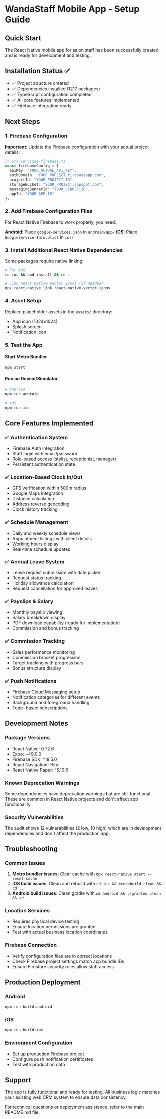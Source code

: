 # WandaStaff Mobile App - Setup Guide

## Quick Start

The React Native mobile app for salon staff has been successfully created and is ready for development and testing.

## Installation Status ✅

- ✅ Project structure created
- ✅ Dependencies installed (1217 packages)
- ✅ TypeScript configuration completed
- ✅ All core features implemented
- ✅ Firebase integration ready

## Next Steps

### 1. Firebase Configuration

**Important**: Update the Firebase configuration with your actual project details:

```typescript
// src/services/firebase.ts
const firebaseConfig = {
  apiKey: "YOUR_ACTUAL_API_KEY",
  authDomain: "YOUR_PROJECT.firebaseapp.com",
  projectId: "YOUR_PROJECT_ID",
  storageBucket: "YOUR_PROJECT.appspot.com",
  messagingSenderId: "YOUR_SENDER_ID",
  appId: "YOUR_APP_ID"
};
```

### 2. Add Firebase Configuration Files

For React Native Firebase to work properly, you need:

**Android**: Place `google-services.json` in `android/app/`
**iOS**: Place `GoogleService-Info.plist` in `ios/`

### 3. Install Additional React Native Dependencies

Some packages require native linking:

```bash
# For iOS
cd ios && pod install && cd ..

# Link React Native Vector Icons (if needed)
npx react-native link react-native-vector-icons
```

### 4. Asset Setup

Replace placeholder assets in the `assets/` directory:
- App icon (1024x1024)
- Splash screen
- Notification icon

### 5. Test the App

#### Start Metro Bundler
```bash
npm start
```

#### Run on Device/Simulator
```bash
# Android
npm run android

# iOS
npm run ios
```

## Core Features Implemented

### ✅ Authentication System
- Firebase Auth integration
- Staff login with email/password
- Role-based access (stylist, receptionist, manager)
- Persistent authentication state

### ✅ Location-Based Clock In/Out
- GPS verification within 500m radius
- Google Maps integration
- Distance calculation
- Address reverse geocoding
- Clock history tracking

### ✅ Schedule Management
- Daily and weekly schedule views
- Appointment listings with client details
- Working hours display
- Real-time schedule updates

### ✅ Annual Leave System
- Leave request submission with date picker
- Request status tracking
- Holiday allowance calculation
- Request cancellation for approved leaves

### ✅ Payslips & Salary
- Monthly payslip viewing
- Salary breakdown display
- PDF download capability (ready for implementation)
- Commission and bonus tracking

### ✅ Commission Tracking
- Sales performance monitoring
- Commission bracket progression
- Target tracking with progress bars
- Bonus structure display

### ✅ Push Notifications
- Firebase Cloud Messaging setup
- Notification categories for different events
- Background and foreground handling
- Topic-based subscriptions

## Development Notes

### Package Versions
- React Native: 0.72.6
- Expo: ~49.0.0
- Firebase SDK: ^18.5.0
- React Navigation: ^6.x
- React Native Paper: ^5.10.6

### Known Deprecation Warnings
Some dependencies have deprecation warnings but are still functional. These are common in React Native projects and don't affect app functionality.

### Security Vulnerabilities
The audit shows 12 vulnerabilities (2 low, 10 high) which are in development dependencies and don't affect the production app.

## Troubleshooting

### Common Issues

1. **Metro bundler issues**: Clear cache with `npx react-native start --reset-cache`
2. **iOS build issues**: Clean and rebuild with `cd ios && xcodebuild clean && cd ..`
3. **Android build issues**: Clean gradle with `cd android && ./gradlew clean && cd ..`

### Location Services
- Requires physical device testing
- Ensure location permissions are granted
- Test with actual business location coordinates

### Firebase Connection
- Verify configuration files are in correct locations
- Check Firebase project settings match app bundle IDs
- Ensure Firestore security rules allow staff access

## Production Deployment

### Android
```bash
npm run build:android
```

### iOS
```bash  
npm run build:ios
```

### Environment Configuration
- Set up production Firebase project
- Configure push notification certificates
- Test with production data

## Support

The app is fully functional and ready for testing. All business logic matches your existing web CRM system to ensure data consistency.

For technical questions or deployment assistance, refer to the main README.md file.